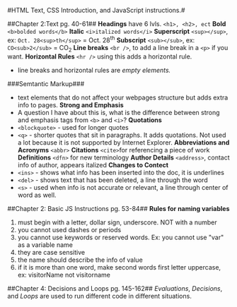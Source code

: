 #HTML Text, CSS Introduction, and JavaScript instructions.#

##Chapter 2:Text pg. 40-61##
**Headings** have 6 lvls. `<h1>, <h2>, ect`
**Bold**  `<b>bolded words</b>`
**Italic** `<i>italized words</i>`
**Superscript** `<sup></sup>`, ex: `Oct. 28<sup>th</sup>` = Oct. 28<sup>th</sup>
**Subscript** `<sub></sub>`, ex: `CO<sub>2</sub>` = CO<sub>2</sub> 
**Line breaks** `<br />`, to add a line break in a `<p>` if you want. 
**Horizontal Rules** `<hr />` using this adds a horizontal rule.
- line breaks and horizontal rules are *empty elements.*

###Semtantic Markup###
- text elements that do not affect your webpages structure but adds extra info to pages.
**Strong and Emphasis**
- A question I have about this is, what is the difference between strong and emphasis tags from `<b>` and `<i>`?
**Quotations** 
- `<blockquote>` - used for longer quotes
- `<q>` - shorter quotes that sit in paragraphs. It adds quotations. Not used a lot because it is not supported by Internet Explorer. 
**Abbreviations and Acronyms** `<abbr>`
**Citations** `<cite>`for referencing a piece of work
**Definitions** `<dfn>` for new terminology
**Author Details** `<address>`, contact info of author, appears italized
**Changes to Contect**
- `<ins>` - shows what info has been inserted into the doc, it is underlines
- `<del>` - shows text that has been deleted, a line through the word
- `<s>` - used when info is not accurate or relevant, a line through center of word as well. 

##Chapter 2: Basic JS Instructions pg. 53-84##
**Rules for naming variables** 
1. must begin with a letter, dollar sign, underscore. NOT with a number
1. you cannot used dashes or periods
1. you cannot use keywords or reserved words. Ex: you cannot use "var" as a variable name
1. they are case sensitive
1. the name should describe the info of value
1. if it is more than one word, make second words first letter uppercase, ex: visitorName not visitorname

##Chapter 4: Decisions and Loops pg. 145-162##
*Evaluations*, *Decisions*, and *Loops* are used to run different code in different situations. 